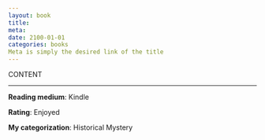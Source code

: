 ```yaml
--- 
layout: book
title: 
meta: 
date: 2100-01-01
categories: books
Meta is simply the desired link of the title
---
```

CONTENT

---
**Reading medium**: Kindle  
<!-- Kindle, Paperback, etc. -->
**Rating**: Enjoyed  
<!-- Highly Recommend, Enjoyed, Pass -->
**My categorization**: Historical Mystery
